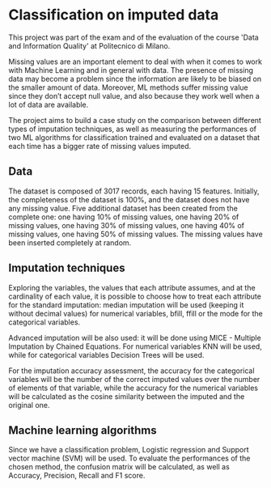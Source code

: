 # Classification on imputed data
This project was part of the exam and of the evaluation of the course 'Data and Information Quality' at Politecnico di Milano. 

Missing values are an important element to deal with when it comes to work with Machine Learning
and in general with data. The presence of missing data may become a problem since the information
are likely to be biased on the smaller amount of data. Moreover, ML methods suffer missing value since
they don’t accept null value, and also because they work well when a lot of data are available. 

The
project aims to build a case study on the comparison between different types of imputation techniques,
as well as measuring the performances of two ML algorithms for classification trained and evaluated
on a dataset that each time has a bigger rate of missing values imputed.

## Data
The dataset is composed of 3017 records, each having 15 features. Initially, the completeness of the dataset is 100%, and the dataset does not have any missing value.
Five additional dataset has been created from the complete one: one having 10% of missing values,
one having 20% of missing values, one having 30% of missing values, one having 40% of missing values,
one having 50% of missing values. The missing values have been inserted completely at random.

## Imputation techniques
Exploring the variables, the values that each attribute assumes, and at the cardinality of each value,
it is possible to choose how to treat each attribute for the standard imputation: median imputation will be used (keeping it without decimal values) for numerical variables, bfill, ffill or the mode for the categorical variables. 

Advanced imputation will be also used: it will be done using MICE - Multiple Imputation by Chained Equations. For numerical variables KNN will be used, while for categorical variables Decision Trees will be used.

For the imputation accuracy assessment, the accuracy for the categorical variables will be the number of the correct imputed values over
the number of elements of that variable, while the accuracy for the numerical variables will be calculated as the cosine similarity between the
imputed and the original one.

## Machine learning algorithms
Since we have a classification problem, Logistic regression and Support vector machine (SVM) will be used. To evaluate the performances of the chosen method, the confusion matrix will be calculated, as well as Accuracy, Precision, Recall and F1 score.

